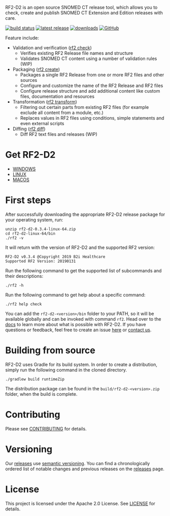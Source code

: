 RF2-D2 is an open source SNOMED CT release tool, which allows you to check, create and publish SNOMED CT Extension and Edition releases with care.

[![build status](https://img.shields.io/travis/b2ihealthcare/rf2-d2/master.svg?style=flat-square)](https://travis-ci.org/b2ihealthcare/rf2-d2)
[![latest release](https://img.shields.io/github/tag/b2ihealthcare/rf2-d2.svg?style=flat-square)](https://github.com/b2ihealthcare/rf2-d2/releases/tag/v0.3.4)
[![downloads](https://img.shields.io/github/downloads/b2ihealthcare/rf2-d2/total.svg?style=flat-square)](https://github.com/b2ihealthcare/rf2-d2/releases/)
[![GitHub](https://img.shields.io/github/license/b2ihealthcare/rf2-d2.svg?style=flat-square)](https://github.com/b2ihealthcare/rf2-d2/blob/master/LICENSE)

Feature include:
* Validation and verification ([rf2 check](docs/check.md))
	* Verifies existing RF2 Release file names and structure
    * Validates SNOMED CT content using a number of validation rules (WIP)
* Packaging ([rf2 create](docs/create.md))
    * Packages a single RF2 Release from one or more RF2 files and other sources 
    * Configure and customize the name of the RF2 Release and RF2 files
    * Configure release structure and add additional content like custom files, documentation and resources
* Transformation ([rf2 transform](docs/transform.md))
    * Filtering out certain parts from existing RF2 files (for example exclude all content from a module, etc.)
    * Replaces values in RF2 files using conditions, simple statements and even external scripts 
* Diffing ([rf2 diff](docs/diff.md))
    * Diff RF2 text files and releases (WIP)

# Get RF2-D2

* [WINDOWS](https://github.com/b2ihealthcare/rf2-d2/releases/download/v0.3.4/rf2-d2-0.3.4-win-x64.zip)
* [LINUX](https://github.com/b2ihealthcare/rf2-d2/releases/download/v0.3.4/rf2-d2-0.3.4-linux-x64.zip)
* [MACOS](https://github.com/b2ihealthcare/rf2-d2/releases/download/v0.3.4/rf2-d2-0.3.4-osx-x64.zip)

# First steps

After successfully downloading the appropriate RF2-D2 release package for your operating system, run:

    unzip rf2-d2-0.3.4-linux-64.zip
    cd rf2-d2-linux-64/bin
    ./rf2 -v

It will return with the version of RF2-D2 and the supported RF2 version:

    RF2-D2 v0.3.4 @Copyright 2019 B2i Healthcare
    Supported RF2 Version: 20190131

Run the following command to get the supported list of subcommands and their descriptions:

    ./rf2 -h

Run the following command to get help about a specific command:

    ./rf2 help check

You can add the `rf2-d2-<version>/bin` folder to your PATH, so it will be available globally and can be invoked with command `rf2`.
Head over to the [docs](https://docs.b2ihealthcare.com/rf2-d2) to learn more about what is possible with RF2-D2.
If you have questions or feedback, feel free to create an issue [here](https://github.com/b2ihealthcare/rf2-d2/issues/new) or [contact us](mailto:info@b2ihealthcare.com).

# Building from source

RF2-D2 uses Gradle for its build system. In order to create a distribution, simply run the following command in the cloned directory. 

    ./gradlew build runtimeZip

The distribution package can be found in the `build/rf2-d2-<version>.zip` folder, when the build is complete.

# Contributing

Please see [CONTRIBUTING](CONTRIBUTING.md) for details.

# Versioning

Our [releases](https://github.com/b2ihealthcare/rf2-d2/releases) use [semantic versioning](http://semver.org). You can find a chronologically ordered list of notable changes and previous releases on the [releases](https://github.com/b2ihealthcare/rf2-d2/releases) page.

# License

This project is licensed under the Apache 2.0 License. See [LICENSE](LICENSE) for details.